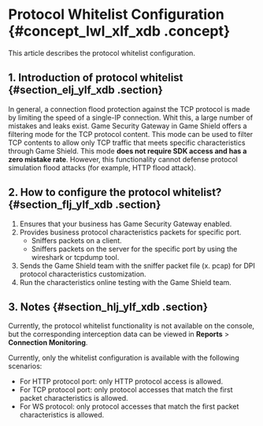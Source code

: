 # Protocol Whitelist Configuration {#concept_lwl_xlf_xdb .concept}

This article describes the protocol whitelist configuration.

## 1. Introduction of protocol whitelist {#section_elj_ylf_xdb .section}

In general, a connection flood protection against the TCP protocol is made by limiting the speed of a single-IP connection. Whit this, a large number of mistakes and leaks exist. Game Security Gateway in Game Shield offers a filtering mode for the TCP protocol content. This mode can be used to filter TCP contents to allow only TCP traffic that meets specific characteristics through Game Shield. This mode **does not require SDK access and has a zero mistake rate**. However, this functionality cannot defense protocol simulation flood attacks \(for example, HTTP flood attack\).

## 2. How to configure the protocol whitelist? {#section_flj_ylf_xdb .section}

1.  Ensures that your business has Game Security Gateway enabled.
2.  Provides business protocol characteristics packets for specific port.
    -   Sniffers packets on a client.
    -   Sniffers packets on the server for the specific port by using the wireshark or tcpdump tool.
3.  Sends the Game Shield team with the sniffer packet file \(x. pcap\) for DPI protocol characteristics customization.
4.  Run the characteristics online testing with the Game Shield team. 

## 3. Notes {#section_hlj_ylf_xdb .section}

Currently, the protocol whitelist functionality is not available on the console, but the corresponding interception data can be viewed in **Reports** \> **Connection Monitoring**.

Currently, only the whitelist configuration is available with the following scenarios:

-   For HTTP protocol port: only HTTP protocol access is allowed.
-   For TCP protocol port: only protocol accesses that match the first packet characteristics is allowed.
-   For WS protocol: only protocol accesses that match the first packet characteristics is allowed.

